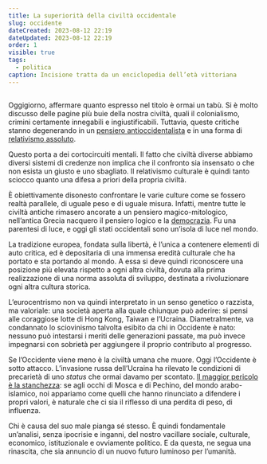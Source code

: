 ```yaml
---
title: La superiorità della civiltà occidentale
slug: occidente
dateCreated: 2023-08-12 22:19
dateUpdated: 2023-08-12 22:19
order: 1
visible: true
tags:
  - politica
caption: Incisione tratta da un enciclopedia dell’età vittoriana
---
```


##

<span class="newthought">Oggigiorno,</span> affermare quanto espresso nel titolo è ormai un tabù. Si è molto discusso delle pagine più buie della nostra civiltà, quali il colonialismo, crimini certamente innegabili e ingiustificabili. Tuttavia, queste critiche stanno degenerando in un [pensiero antioccidentalista](/notes/antiamericanismo/) e in una forma di [relativismo assoluto](/notes/relativismo/).

Questo porta a dei cortocircuiti mentali. Il fatto che civiltà diverse abbiamo diversi sistemi di credenze non implica che il confronto sia insensato o che non esista un giusto e uno sbagliato. Il relativismo culturale è quindi tanto sciocco quanto una difesa a priori della propria civiltà.

È obiettivamente disonesto confrontare le varie culture come se fossero realtà parallele, di uguale peso e di uguale misura. Infatti, mentre tutte le civiltà antiche rimasero ancorate a un pensiero magico-mitologico, nell’antica Grecia nacquero il pensiero logico e la [democrazia](/notes/democrazia/). Fu una parentesi di luce, e oggi gli stati occidentali sono un’isola di luce nel mondo.

La tradizione europea, fondata sulla libertà, è l’unica a contenere elementi di auto critica, ed è depositaria di una immensa eredità culturale che ha portato e sta portando al mondo. A essa si deve quindi riconoscere una posizione più elevata rispetto a ogni altra civiltà, dovuta alla prima realizzazione di una norma assoluta di sviluppo, destinata a rivoluzionare ogni altra cultura storica.

L’eurocentrismo non va quindi interpretato in un senso genetico o razzista, ma valoriale: una società aperta alla quale chiunque può aderire: si pensi alle coraggiose lotte di Hong Kong, Taiwan e l’Ucraina. Diametralmente, va condannato lo sciovinismo talvolta esibito da chi in Occidente è nato: nessuno può intestarsi i meriti delle generazioni passate, ma può invece impegnarsi con sobrietà per aggiungere il proprio contributo al progresso.

Se l’Occidente viene meno è la civiltà umana che muore. Oggi l’Occidente è sotto attacco. L’invasione russa dell’Ucraina ha rilevato le condizioni di precarietà di uno *status* che ormai davamo per scontato. [Il maggior pericolo è la stanchezza](/notes/europa/): se agli occhi di Mosca e di Pechino, del mondo arabo-islamico, noi appariamo come quelli che hanno rinunciato a difendere i propri valori, è naturale che ci sia il riflesso di una perdita di peso, di influenza.

Chi è causa del suo male pianga sé stesso. È quindi fondamentale un’analisi, senza ipocrisie e inganni, del nostro vacillare sociale, culturale, economico, istituzionale e ovviamente politico. E da questa, ne segua una rinascita, che sia annuncio di un nuovo futuro luminoso per l’umanità.
